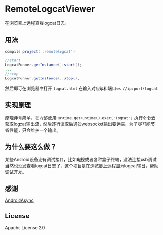 # RemoteLogcatViewer
在浏览器上远程查看logcat日志。

## 用法
```gradle
compile project(':remotelogcat')
```

```java
//start
LogcatRunner.getInstance().start();
...
//stop
LogcatRunner.getInstance().stop();
```
然后即可在浏览器中打开 `logcat.html` 在输入对应ip和端口`ws://ip:port/logcat`

## 实现原理
原理非常简单，在内部使用`Runtime.getRuntime().exec('logcat')` 执行命令去获取logcat输出流，然后逐行读取后通过websocket输出要远端，为了尽可能节省性能，只会维护一个输出。

## 为什么要这么做？
某些Android设备没有调试接口，比如电视或者各种盒子终端，没法连接usb调试当然也没发查看logcat日志了，这个项目是在浏览器上远程显示logcat输出，帮助调试开发。

## 感谢
[AndroidAsync](https://github.com/koush/AndroidAsync)

## License
Apache License 2.0
